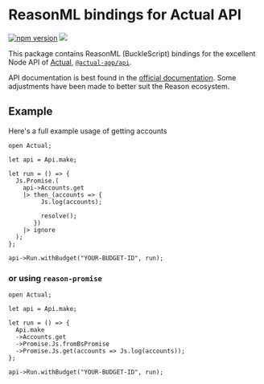 # ReasonML bindings for Actual API

[![npm version](https://badge.fury.io/js/re-actual.svg)](https://badge.fury.io/js/re-actual)
[![](https://github.com/believer/telefonnummer/workflows/Release/badge.svg)](https://github.com/believer/telefonnummer/actions?workflow=Release)

This package contains ReasonML (BuckleScript) bindings for the excellent Node
API of [Actual](https://actualbudget.com/),
[`@actual-app/api`](https://www.npmjs.com/package/@actual-app/api).

API documentation is best found in the
[official documentation](https://actualbudget.com/docs/developers/API/). Some
adjustments have been made to better suit the Reason ecosystem.

## Example

Here's a full example usage of getting accounts

```reason
open Actual;

let api = Api.make;

let run = () => {
  Js.Promise.(
    api->Accounts.get
    |> then_(accounts => {
         Js.log(accounts);

         resolve();
       })
    |> ignore
  );
};

api->Run.withBudget("YOUR-BUDGET-ID", run);

```

### or using `reason-promise`

```reason
open Actual;

let api = Api.make;

let run = () => {
  Api.make
  ->Accounts.get
  ->Promise.Js.fromBsPromise
  ->Promise.Js.get(accounts => Js.log(accounts));
};

api->Run.withBudget("YOUR-BUDGET-ID", run);
```
